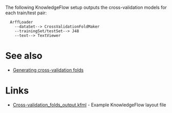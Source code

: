 The following KnowledgeFlow setup outputs the cross-validation models for each train/test pair:

```text
  ArffLoader
    --dataSet--> CrossValidationFoldMaker
    --trainingSet/testSet--> J48
    --text--> TextViewer
```

# See also
* [Generating cross-validation folds](generating_cross_validation_folds.md)

# Links
* [Cross-validation_folds_output.kfml](files/Cross-validation_folds_output.kfml) - Example KnowledgeFlow layout file
